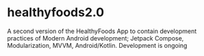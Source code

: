 # healthyfoods2.0
A second version of the HealthyFoods App to contain development practices of Modern Android development; Jetpack Compose, Modularization, MVVM, Android/Kotlin. Development is ongoing
